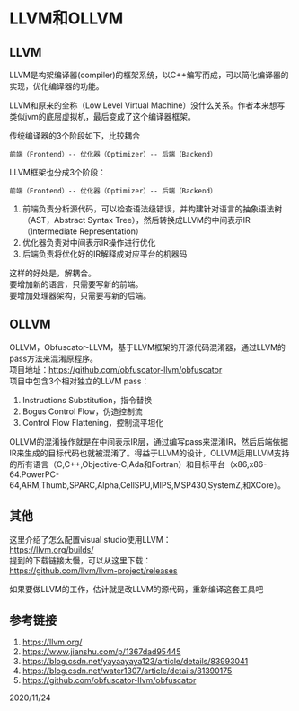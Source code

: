 # LLVM和OLLVM

## LLVM
LLVM是构架编译器(compiler)的框架系统，以C++编写而成，可以简化编译器的实现，优化编译器的功能。  

LLVM和原来的全称（Low Level Virtual Machine）没什么关系。作者本来想写类似jvm的底层虚拟机，最后变成了这个编译器框架。  

传统编译器的3个阶段如下，比较耦合  
```
前端（Frontend）-- 优化器（Optimizer）-- 后端（Backend）
```

LLVM框架也分成3个阶段：  
```
前端（Frontend）-- 优化器（Optimizer）-- 后端（Backend）
```
1. 前端负责分析源代码，可以检查语法级错误，并构建针对语言的抽象语法树（AST，Abstract Syntax Tree），然后转换成LLVM的中间表示IR（Intermediate Representation）  
2. 优化器负责对中间表示IR操作进行优化  
3. 后端负责将优化好的IR解释成对应平台的机器码

这样的好处是，解耦合。  
要增加新的语言，只需要写新的前端。  
要增加处理器架构，只需要写新的后端。  


## OLLVM
OLLVM，Obfuscator-LLVM，基于LLVM框架的开源代码混淆器，通过LLVM的pass方法来混淆原程序。  
项目地址：https://github.com/obfuscator-llvm/obfuscator  
项目中包含3个相对独立的LLVM pass：  
1. Instructions Substitution，指令替换
2. Bogus Control Flow，伪造控制流
3. Control Flow Flattening，控制流平坦化


OLLVM的混淆操作就是在中间表示IR层，通过编写pass来混淆IR，然后后端依据IR来生成的目标代码也就被混淆了。得益于LLVM的设计，OLLVM适用LLVM支持的所有语言（C,C++,Objective-C,Ada和Fortran）和目标平台（x86,x86-64.PowerPC-64,ARM,Thumb,SPARC,Alpha,CellSPU,MIPS,MSP430,SystemZ,和XCore）。


## 其他
这里介绍了怎么配置visual studio使用LLVM：  
https://llvm.org/builds/  
提到的下载链接太慢，可以从这里下载：  
https://github.com/llvm/llvm-project/releases  

如果要做LLVM的工作，估计就是改LLVM的源代码，重新编译这套工具吧  


## 参考链接
1. https://llvm.org/  
2. https://www.jianshu.com/p/1367dad95445  
3. https://blog.csdn.net/yayaayaya123/article/details/83993041  
4. https://blog.csdn.net/water1307/article/details/81390175  
5. https://github.com/obfuscator-llvm/obfuscator  


2020/11/24  
